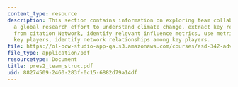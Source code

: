 ```yaml
---
content_type: resource
description: This section contains information on exploring team collaborations on
  a global research effort to understand climate change, extract key relationships
  from citation Network, identify relevant influence metrics, use metrics to identify
  key players, identify network relationships among key players.
file: https://ol-ocw-studio-app-qa.s3.amazonaws.com/courses/esd-342-advanced-system-architecture-spring-2006/882745092460283f0c156882d79a14df_pres2_team_struc.pdf
file_type: application/pdf
resourcetype: Document
title: pres2_team_struc.pdf
uid: 88274509-2460-283f-0c15-6882d79a14df
---
```

